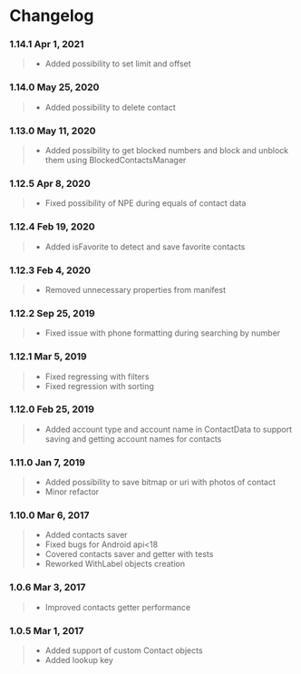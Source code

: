 Changelog
=========

### 1.14.1 Apr 1, 2021
> * Added possibility to set limit and offset

### 1.14.0 May 25, 2020
> * Added possibility to delete contact

### 1.13.0 May 11, 2020
> * Added possibility to get blocked numbers and block and unblock them using BlockedContactsManager

### 1.12.5 Apr 8, 2020
> * Fixed possibility of NPE during equals of contact data

### 1.12.4 Feb 19, 2020
> * Added isFavorite to detect and save favorite contacts

### 1.12.3 Feb 4, 2020
> * Removed unnecessary properties from manifest

### 1.12.2 Sep 25, 2019
> * Fixed issue with phone formatting during searching by number

### 1.12.1 Mar 5, 2019
> * Fixed regressing with filters
> * Fixed regression with sorting

### 1.12.0 Feb 25, 2019
> * Added account type and account name in ContactData to support saving and getting account names for contacts  

### 1.11.0 Jan 7, 2019
> * Added possibility to save bitmap or uri with photos of contact
> * Minor refactor  

### 1.10.0 Mar 6, 2017
> * Added contacts saver
> * Fixed bugs for Android api<18
> * Covered contacts saver and getter with tests
> * Reworked WithLabel objects creation

### 1.0.6 Mar 3, 2017
> * Improved contacts getter performance

### 1.0.5 Mar 1, 2017
> * Added support of custom Contact objects
> * Added lookup key
